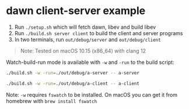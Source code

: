 # dawn client-server example

1. Run `./setup.sh` which will fetch dawn, libev and build libev
2. Run `./build.sh server client` to build the client and server programs
3. In two terminals, run `out/debug/server` and `out/debug/client`

> Note: Tested on macOS 10.15 (x86_64) with clang 12

Watch-build-run mode is available with `-w` and `-run` to the build script:

```sh
./build.sh -w -run=./out/debug/a-server -- a-server
```

```sh
./build.sh -w -run=./out/debug/a-client -- a-client
```

Note: `-w` requires `fswatch` to be installed.
On macOS you can get it from homebrew with `brew install fswatch`
